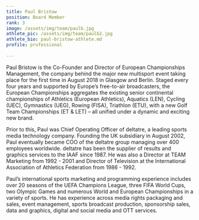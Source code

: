 ```yaml
---
title: Paul Bristow
position: Board Member
rank: 3
image: /assets/img/team/paulb.jpg
athlete_pic: /assets/img/team/paulb2.jpg
athlete_bio: paul-bristow-athlete.md
profile: professional
  	
---
```


Paul Bristow is the Co-Founder and Director of European Championships Management, the company behind the major new multisport event taking place for the first time in August 2018 in Glasgow and Berlin.  Staged every four years and supported by Europe’s free-to-air broadcasters, the European Championships aggregates the existing senior continental championships of Athletics (European Athletics), Aquatics (LEN), Cycling (UEC), Gymnastics (UEG), Rowing (FISA), Triathlon (ETU), with a new Golf Team Championships (ET & LET) – all unified under a dynamic and exciting new brand. 
 
Prior to this, Paul was Chief Operating Officer of deltatre, a leading sports media technology company.  Founding the UK subsidiary in August 2002, Paul eventually became COO of the deltatre group managing over 400 employees worldwide.   deltatre has been the supplier of results and graphics services to the IAAF since 1987.   He was also a Director at TEAM Marketing from 1992 - 2001 and Director of Television at the International Association of Athletics Federation from 1986 - 1992.
 
Paul’s international sports marketing and programming experience includes over 20 seasons of the UEFA Champions League, three FIFA World Cups, two Olympic Games and numerous World and European Championships in a variety of sports.  He has experience across media rights packaging and sales, event management, sports broadcast production, sponsorship sales, data and graphics, digital and social media and OTT services.
